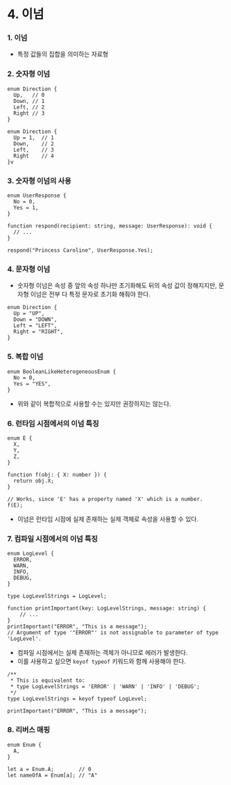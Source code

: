 # 4. 이넘

### 1. 이넘

- 특정 값들의 집합을 의미하는 자료형

### 2. 숫자형 이넘

```tsx
enum Direction {
  Up,   // 0
  Down, // 1
  Left, // 2
  Right // 3
}
```

```tsx
enum Direction {
  Up = 1,  // 1
  Down,    // 2
  Left,    // 3
  Right    // 4
}v
```

### 3. 숫자형 이넘의 사용

```tsx
enum UserResponse {
  No = 0,
  Yes = 1,
}
 
function respond(recipient: string, message: UserResponse): void {
  // ...
}
 
respond("Princess Caroline", UserResponse.Yes);
```

### 4. 문자형 이넘

- 숫자형 이넘은 속성 중 앞의 속성 하나만 초기화해도 뒤의 속성 값이 정해지지만, 문자형 이넘은 전부 다 특정 문자로 초기화 해줘야 한다.

```tsx
enum Direction {
  Up = "UP",
  Down = "DOWN",
  Left = "LEFT",
  Right = "RIGHT",
}
```

### 5. 복합 이넘

```tsx
enum BooleanLikeHeterogeneousEnum {
  No = 0,
  Yes = "YES",
}
```

- 위와 같이 복합적으로 사용할 수는 있지만 권장하지는 않는다.

### 6. 런타임 시점에서의 이넘 특징

```tsx
enum E {
  X,
  Y,
  Z,
}
 
function f(obj: { X: number }) {
  return obj.X;
}
 
// Works, since 'E' has a property named 'X' which is a number.
f(E);
```

- 이넘은 런타임 시점에 실제 존재하는 실제 객체로 속성을 사용할 수 있다.

### 7. 컴파일 시점에서의 이넘 특징

```tsx
enum LogLevel {
  ERROR,
  WARN,
  INFO,
  DEBUG,
}
 
type LogLevelStrings = LogLevel;
 
function printImportant(key: LogLevelStrings, message: string) {
	// ...
}
printImportant("ERROR", "This is a message");
// Argument of type '"ERROR"' is not assignable to parameter of type 'LogLevel'.
```

- 컴파일 시점에서는 실제 존재하는 객체가 아니므로 에러가 발생한다.
- 이를 사용하고 싶으면 `keyof typeof` 키워드와 함께 사용해야 한다.

```tsx
/**
 * This is equivalent to:
 * type LogLevelStrings = 'ERROR' | 'WARN' | 'INFO' | 'DEBUG';
 */
type LogLevelStrings = keyof typeof LogLevel;

printImportant("ERROR", "This is a message");
```

### 8. 리버스 매핑

```tsx
enum Enum {
  A,
}
 
let a = Enum.A;        // 0
let nameOfA = Enum[a]; // "A"
```